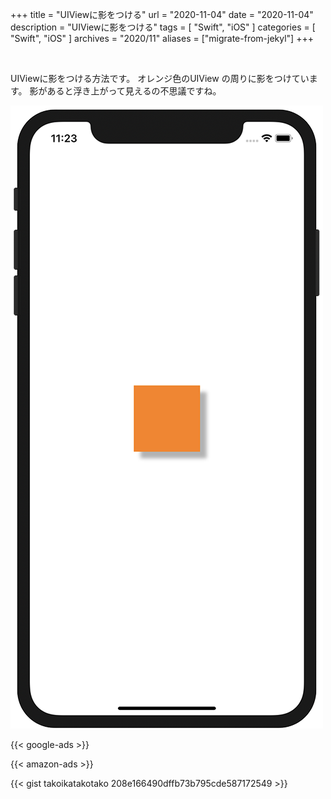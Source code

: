 +++
title =  "UIViewに影をつける"
url = "2020-11-04"
date = "2020-11-04"
description = "UIViewに影をつける"
tags = [
  "Swift",
  "iOS"
]
categories = [
  "Swift",
  "iOS"
]
archives = "2020/11"
aliases = ["migrate-from-jekyl"]
+++

<br>

UIViewに影をつける方法です。
オレンジ色のUIView の周りに影をつけています。
影があると浮き上がって見えるの不思議ですね。

![Shadow](1.png)

<!-- Google Ads -->
{{< google-ads >}}

<!-- Amazon Ads -->
{{< amazon-ads >}}

{{< gist takoikatakotako 208e166490dffb73b795cde587172549 >}}

